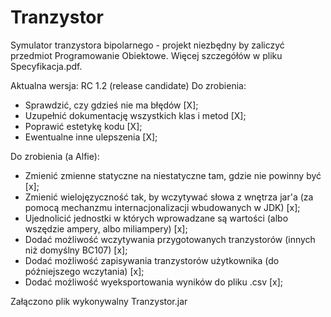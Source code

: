 # Tranzystor
Symulator tranzystora bipolarnego - projekt niezbędny by zaliczyć przedmiot Programowanie Obiektowe.
Więcej szczegółów w pliku Specyfikacja.pdf.

Aktualna wersja: RC 1.2 (release candidate)
Do zrobienia:
 - Sprawdzić, czy gdzieś nie ma błędów			[X];
 - Uzupełnić dokumentację wszystkich klas i metod	[X];
 - Poprawić estetykę kodu				[X];
 - Ewentualne inne ulepszenia				[X];

Do zrobienia (a Alfie):
 - Zmienić zmienne statyczne na niestatyczne tam, gdzie nie powinny być 							[x];
 - Zmienić wielojęzyczność tak, by wczytywać słowa z wnętrza jar'a (za pomocą mechanzmu internacjonalizacji wbudowanych w JDK)	[x];
 - Ujednolicić jednostki w których wprowadzane są wartości (albo wszędzie ampery, albo miliampery)				[x];
 - Dodać możliwość wczytywania przygotowanych tranzystorów (innych niż domyślny BC107) 						[x];
 - Dodać możliwość zapisywania tranzystorów użytkownika (do późniejszego wczytania)						[x];
 - Dodać możliwość wyeksportowania wyników do pliku .csv									[x];

Załączono plik wykonywalny Tranzystor.jar 
